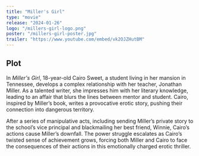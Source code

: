 ```yaml
---
title: "Miller's Girl"
type: "movie"
release: "2024-01-26"
logo: "/millers-girl-logo.png"
poster: "/millers-girl-poster.jpg"
trailer: "https://www.youtube.com/embed/vk2OJZHutBM"
---
```


## Plot

In *Miller's Girl*, 18-year-old Cairo Sweet, a student living in her mansion in Tennessee, develops a complex relationship with her teacher, Jonathan Miller. As a talented writer, she impresses him with her literary knowledge, leading to an affair that blurs the lines between mentor and student. Cairo, inspired by Miller’s book, writes a provocative erotic story, pushing their connection into dangerous territory.

After a series of manipulative acts, including sending Miller’s private story to the school’s vice principal and blackmailing her best friend, Winnie, Cairo’s actions cause Miller’s downfall. The power struggle escalates as Cairo’s twisted sense of achievement grows, forcing both Miller and Cairo to face the consequences of their actions in this emotionally charged erotic thriller.
